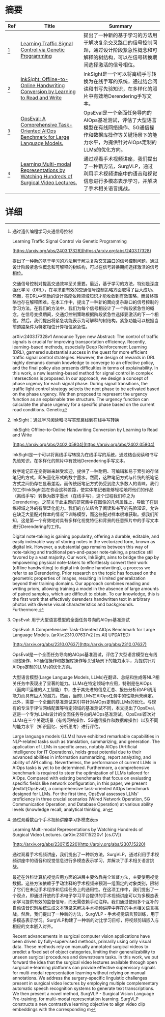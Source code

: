 # 摘要

| Ref | Title | Summary |
| --- | --- | --- |
| [^1] | [Learning Traffic Signal Control via Genetic Programming](https://arxiv.org/abs/2403.17328) | 提出了一种新的基于学习的方法用于解决复杂交叉路口的信号控制问题，通过设计阶段紧急性概念和可解释的树结构，可以在信号转换期间选择激活的信号相位。 |
| [^2] | [InkSight: Offline-to-Online Handwriting Conversion by Learning to Read and Write](https://arxiv.org/abs/2402.05804) | InkSight是一个可以将离线手写转换为在线手写的系统，通过结合阅读和书写先验知识，在多样化的照片中有效地Derendering手写文本。 |
| [^3] | [OpsEval: A Comprehensive Task-Oriented AIOps Benchmark for Large Language Models.](http://arxiv.org/abs/2310.07637) | OpsEval是一个全面任务导向的AIOps基准测试，评估了大型语言模型在有线网络操作、5G通信操作和数据库操作等关键场景下的能力水平，为提供针对AIOps定制的LLMs的优化方向。 |
| [^4] | [Learning Multi-modal Representations by Watching Hundreds of Surgical Video Lectures.](http://arxiv.org/abs/2307.15220) | 通过观看手术视频讲座，我们提出了一种新方法，SurgVLP，通过利用手术视频讲座中的语音和视觉信息进行多模态表示学习，并解决了手术相关语言挑战。 |

# 详细

[^1]: 通过遗传编程学习交通信号控制

    Learning Traffic Signal Control via Genetic Programming

    [https://arxiv.org/abs/2403.17328](https://arxiv.org/abs/2403.17328)

    提出了一种新的基于学习的方法用于解决复杂交叉路口的信号控制问题，通过设计阶段紧急性概念和可解释的树结构，可以在信号转换期间选择激活的信号相位。

    

    交通信号控制对提高交通效率至关重要。最近，基于学习的方法，特别是深度强化学习（DRL），在寻求更有效的交通信号控制策略方面取得了巨大成功。然而，在DRL中奖励的设计高度依赖领域知识才能收敛到有效策略，而最终策略也存在解释困难。在本工作中，提出了一种新的面向复杂路口的信号控制的学习方法。在我们的方法中，我们为每个信号相设计了一个阶段紧急性的概念。在信号变换期间，交通灯控制策略根据阶段紧急性选择要激活的下一个相位。然后，我们提出将紧急功能表示为可解释的树结构。紧急功能可以根据当前道路条件为特定相位计算相位紧急性。

    arXiv:2403.17328v1 Announce Type: new  Abstract: The control of traffic signals is crucial for improving transportation efficiency. Recently, learning-based methods, especially Deep Reinforcement Learning (DRL), garnered substantial success in the quest for more efficient traffic signal control strategies. However, the design of rewards in DRL highly demands domain knowledge to converge to an effective policy, and the final policy also presents difficulties in terms of explainability. In this work, a new learning-based method for signal control in complex intersections is proposed. In our approach, we design a concept of phase urgency for each signal phase. During signal transitions, the traffic light control strategy selects the next phase to be activated based on the phase urgency. We then proposed to represent the urgency function as an explainable tree structure. The urgency function can calculate the phase urgency for a specific phase based on the current road conditions. Genetic 
    
[^2]: InkSight：通过学习阅读和书写实现离线到在线手写转换

    InkSight: Offline-to-Online Handwriting Conversion by Learning to Read and Write

    [https://arxiv.org/abs/2402.05804](https://arxiv.org/abs/2402.05804)

    InkSight是一个可以将离线手写转换为在线手写的系统，通过结合阅读和书写先验知识，在多样化的照片中有效地Derendering手写文本。

    

    数字笔记正在变得越来越受欢迎，提供了一种耐用、可编辑和易于索引的存储笔记的方式，即矢量化形式的数字墨水。然而，这种笔记方式与传统的纸笔记方式之间仍存在显著差距，而传统纸笔记方式仍受到绝大多数人的青睐。我们的工作InkSight旨在弥合这种差距，使实体笔记者能够轻松地将他们的作品（离线手写）转换为数字墨水（在线手写），这个过程我们称之为Derendering。之前关于此主题的研究集中在图像的几何属性上，导致了在训练领域之外的有限泛化能力。我们的方法结合了阅读和书写的先验知识，允许在缺乏大量配对样本的情况下训练模型，而这些配对样本很难获取。据我们所知，这是第一个有效地对具有多样化视觉特征和背景的任意照片中的手写文本进行Derendering的工作。

    Digital note-taking is gaining popularity, offering a durable, editable, and easily indexable way of storing notes in the vectorized form, known as digital ink. However, a substantial gap remains between this way of note-taking and traditional pen-and-paper note-taking, a practice still favored by a vast majority. Our work, InkSight, aims to bridge the gap by empowering physical note-takers to effortlessly convert their work (offline handwriting) to digital ink (online handwriting), a process we refer to as Derendering. Prior research on the topic has focused on the geometric properties of images, resulting in limited generalization beyond their training domains. Our approach combines reading and writing priors, allowing training a model in the absence of large amounts of paired samples, which are difficult to obtain. To our knowledge, this is the first work that effectively derenders handwritten text in arbitrary photos with diverse visual characteristics and backgrounds. Furthermore,
    
[^3]: OpsEval: 用于大型语言模型的全面任务导向的AIOps基准测试

    OpsEval: A Comprehensive Task-Oriented AIOps Benchmark for Large Language Models. (arXiv:2310.07637v2 [cs.AI] UPDATED)

    [http://arxiv.org/abs/2310.07637](http://arxiv.org/abs/2310.07637)

    OpsEval是一个全面任务导向的AIOps基准测试，评估了大型语言模型在有线网络操作、5G通信操作和数据库操作等关键场景下的能力水平，为提供针对AIOps定制的LLMs的优化方向。

    

    大型语言模型(Large Language Models, LLMs)在翻译、总结和生成等NLP相关任务中表现出了显著的能力。LLMs在特定领域中应用，特别是在AIOps（面向IT运维的人工智能）中，由于其先进的信息汇总、报告分析和API调用能力而具有巨大的潜力。然而，当前LLMs在AIOps任务中的性能尚未确定。此外，需要一个全面的基准测试来引导针对AIOps定制的LLMs的优化。与现有的专注于评估网络配置等特定领域的基准测试不同，本文提出了OpsEval，这是一个专为LLMs设计的全面任务导向的AIOps基准测试。OpsEval首次对LLMs在三个关键场景（有线网络操作、5G通信操作和数据库操作）以及不同的能力水平（知识回忆、分析思考）进行评估。

    Large language models (LLMs) have exhibited remarkable capabilities in NLP-related tasks such as translation, summarizing, and generation. The application of LLMs in specific areas, notably AIOps (Artificial Intelligence for IT Operations), holds great potential due to their advanced abilities in information summarizing, report analyzing, and ability of API calling. Nevertheless, the performance of current LLMs in AIOps tasks is yet to be determined. Furthermore, a comprehensive benchmark is required to steer the optimization of LLMs tailored for AIOps. Compared with existing benchmarks that focus on evaluating specific fields like network configuration, in this paper, we present \textbf{OpsEval}, a comprehensive task-oriented AIOps benchmark designed for LLMs. For the first time, OpsEval assesses LLMs' proficiency in three crucial scenarios (Wired Network Operation, 5G Communication Operation, and Database Operation) at various ability levels (knowledge recall, analytical thinking, an
    
[^4]: 通过观看数百个手术视频讲座学习多模态表示

    Learning Multi-modal Representations by Watching Hundreds of Surgical Video Lectures. (arXiv:2307.15220v1 [cs.CV])

    [http://arxiv.org/abs/2307.15220](http://arxiv.org/abs/2307.15220)

    通过观看手术视频讲座，我们提出了一种新方法，SurgVLP，通过利用手术视频讲座中的语音和视觉信息进行多模态表示学习，并解决了手术相关语言挑战。

    

    最近在外科计算机视觉应用方面的进展主要依靠完全监督方法，主要使用视觉数据。这些方法依赖于手动注释的手术视频来预测一组固定的对象类别，限制了它们在未见手术程序和后续任务上的通用性。在这项工作中，我们提出了一个观点，即通过开放的手术电子学习平台提供的手术视频讲座可以为多模态表示学习提供有效的监督信号，而无需依赖手动注释。我们通过使用多个互补的自动语音识别系统生成文本转录来解决手术视频讲座中存在的手术相关语言挑战。然后，我们提出了一种新的方法，SurgVLP - 手术视觉语言预训练，用于多模态表示学习。SurgVLP构建了一种新的对比学习目标，将视频剪辑嵌入与相应的文本嵌入对齐。

    Recent advancements in surgical computer vision applications have been driven by fully-supervised methods, primarily using only visual data. These methods rely on manually annotated surgical videos to predict a fixed set of object categories, limiting their generalizability to unseen surgical procedures and downstream tasks. In this work, we put forward the idea that the surgical video lectures available through open surgical e-learning platforms can provide effective supervisory signals for multi-modal representation learning without relying on manual annotations. We address the surgery-specific linguistic challenges present in surgical video lectures by employing multiple complementary automatic speech recognition systems to generate text transcriptions. We then present a novel method, SurgVLP - Surgical Vision Language Pre-training, for multi-modal representation learning. SurgVLP constructs a new contrastive learning objective to align video clip embeddings with the corresponding m
    

